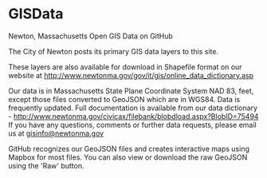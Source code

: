 # GISData
Newton, Massachusetts Open GIS Data on GitHub

The City of Newton posts its primary GIS data layers to this site. 

These layers are also available for download in Shapefile format on our website at http://www.newtonma.gov/gov/it/gis/online_data_dictionary.asp

Our data is in Massachusetts State Plane Coordinate System NAD 83, feet, except those files converted to GeoJSON which are in WGS84. Data is frequently updated. Full documentation is available from our data dictionary - http://www.newtonma.gov/civicax/filebank/blobdload.aspx?BlobID=75494 If you have any questions, comments or further data requests, please email us at gisinfo@newtonma.gov

GitHub recognizes our GeoJSON files and creates interactive maps using Mapbox for most files. You can also view or download the raw GeoJSON using the 'Raw' button.


